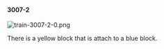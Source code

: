 #### 3007-2
![train-3007-2-0.png](https://github.com/lil-lab/nlvr/raw/master/nlvr/train/images/79/train-3007-2-0.png "train-3007-2-0.png")

There is a yellow block that is attach to a blue block.